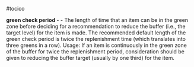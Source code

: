 #tocico

<b>green check period</b> -  - The length of time that an item can be in the green zone before deciding for a recommendation to reduce the buffer (i.e., the target level) for the item is made.  The recommended default length of the green check period is twice the replenishment time (which translates into three greens in a row). 
Usage:  If an item is continuously in the green zone of the buffer for twice the replenishment period, consideration should be given to reducing the buffer target (usually by one third) for the item. 
 


